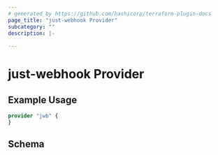 ```yaml
---
# generated by https://github.com/hashicorp/terraform-plugin-docs
page_title: "just-webhook Provider"
subcategory: ""
description: |-
  
---
```


# just-webhook Provider



## Example Usage

```terraform
provider "jwb" {
}
```

<!-- schema generated by tfplugindocs -->
## Schema
